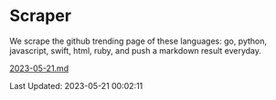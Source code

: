 # Scraper

We scrape the github trending page of these languages: go, python, javascript, swift, html, ruby, and push a markdown result everyday.

[2023-05-21.md](https://github.com/henson/Scraper/blob/master/2023-05-21.md)

Last Updated: 2023-05-21 00:02:11